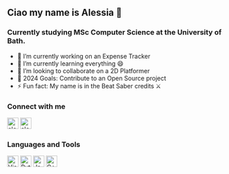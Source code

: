 ## Ciao my name is Alessia 👋

### Currently studying MSc Computer Science at the University of Bath.
 
- 🔭 I’m currently working on an Expense Tracker
- 🌱 I’m currently learning everything 😄
- 👯 I’m looking to collaborate on a 2D Platformer
- 💬 2024 Goals: Contribute to an Open Source project
- ⚡ Fun fact: My name is in the Beat Saber credits ⚔

### Connect with me
[<img aling="left" alt="alegiardi | Email" width = "26px" src="https://cdn-icons-png.freepik.com/256/3841/3841620.png" />][email]
[<img aling="left" alt="alegiardi | LinedIn" width = "26px" src="https://cdn1.iconfinder.com/data/icons/logotypes/32/circle-linkedin-512.png" />][linkedin]

### Languages and Tools
<img aling="left" alt="Visual Studio Code" width = "26px" src="https://cdn.icon-icons.com/icons2/2107/PNG/512/file_type_vscode_icon_130084.png" />
<img aling="left" alt="Python" width = "26px" src="https://www.svgrepo.com/show/376344/python.svg" />
<img aling="left" alt="Java" width = "26px" src="https://static-00.iconduck.com/assets.00/java-icon-1511x2048-6ikx8301.png" />
<img aling="left" alt="C++" width = "26px" src="https://user-images.githubusercontent.com/42747200/46140125-da084900-c26d-11e8-8ea7-c45ae6306309.png" />

[email]: alesssiagiardinelli@gmail.com
[linkedin]: https://www.linkedin.com/in/alessia-giardinelli-961437176/
